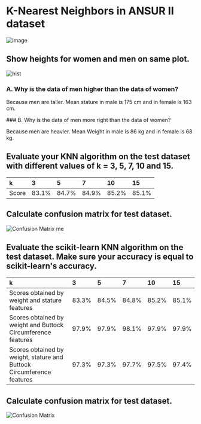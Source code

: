 # K-Nearest Neighbors in ANSUR II dataset

![image](https://github.com/MSaberian/PyLearnMachineLearning/assets/43343453/b9f91e36-21d7-4ca3-bccc-523767d7e567)


## Show heights for women and men on same plot.

![hist](https://github.com/MSaberian/PyLearnMachineLearning/assets/43343453/12b11784-8786-4787-b4c5-6e990452fe50)


### A. Why is the data of men higher than the data of women?

Because men are taller. Mean stature in male is 175 cm and in female is 163 cm.

#‌## B. Why is the data of men more right than the data of women?

Because men are heavier. Mean Weight in male is 86 kg and in female is 68 kg. 

## Evaluate your KNN algorithm on the test dataset with different values of k = 3, 5, 7, 10 and 15.

| k      | 3      | 5      | 7      | 10      | 15      |
| :---   | :----  | :----  | :----  | :----   | :----   |
| Score  | 83.1%  | 84.7%  | 84.9%  | 85.2%   | 85.1%   |

## Calculate confusion matrix for test dataset.

![Confusion Matrix me](https://github.com/MSaberian/PyLearnMachineLearning/assets/43343453/611b3ead-8e54-4248-8a29-d27fa0f6b810)


## Evaluate the scikit-learn KNN algorithm on the test dataset. Make sure your accuracy is equal to scikit-learn's accuracy.

| k                                                                      | 3      | 5      | 7      | 10      | 15      |
| :---                                                                   | :----  | :----  | :----  | :----   | :----   |
| Scores obtained by weight and stature features                         | 83.3%  | 84.5%  | 84.8%  | 85.2%   | 85.1%   |
| Scores obtained by weight and Buttock Circumference features           | 97.9%  | 97.9%  | 98.1%  | 97.9%   | 97.9%   |
| Scores obtained by weight, stature and Buttock Circumference features  | 97.3%  | 97.3%  | 97.7%  | 97.5%   | 97.4%   |

## Calculate confusion matrix for test dataset.

![Confusion Matrix](https://github.com/MSaberian/PyLearnMachineLearning/assets/43343453/f7d8693f-2d5b-4d11-9dda-01f4305076f6)

